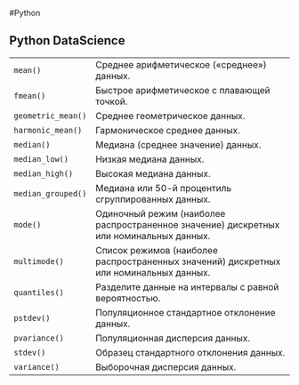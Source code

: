 #Python

## Python DataScience

|   |   |
|---|---|
| `mean()` | Среднее арифметическое («среднее») данных. |
| `fmean()` | Быстрое арифметическое с плавающей точкой. |
| `geometric_mean()` | Среднее геометрическое данных. |
| `harmonic_mean()` | Гармоническое среднее данных. |
| `median()` | Медиана (среднее значение) данных. |
| `median_low()` | Низкая медиана данных. |
| `median_high()` | Высокая медиана данных. |
| `median_grouped()` | Медиана или 50-й процентиль сгруппированных данных. |
| `mode()` | Одиночный режим (наиболее распространенное значение) дискретных или номинальных данных. |
| `multimode()` | Список режимов (наиболее распространенных значений) дискретных или номинальных данных. |
| `quantiles()` | Разделите данные на интервалы с равной вероятностью. |
| `pstdev()` | Популяционное стандартное отклонение данных. |
| `pvariance()` | Популяционная дисперсия данных. |
| `stdev()` | Образец стандартного отклонения данных. |
| `variance()` | Выборочная дисперсия данных. |

